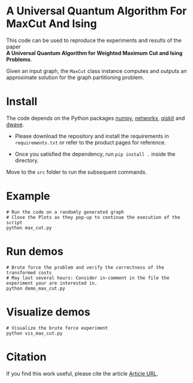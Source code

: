 # A Universal Quantum Algorithm For MaxCut And Ising
This code can be used to reproduce the experiments and results of the paper <br/>
**A Universal Quantum Algorithm for Weighted Maximum Cut and Ising Problems**.


Given an input graph, the `MaxCut` class instance computes and outputs an approximate solution for the graph partitioning problem.

# Install
The code depends on the Python packages 
[numpy](https://numpy.org/install/), 
[networkx](https://networkx.org/documentation/stable/install.html), 
[qiskit](https://qiskit.org/documentation/stable/0.24/install.html) 
and [dwave](https://docs.ocean.dwavesys.com/projects/system/en/latest/installation.html).

- Please download the repository and install the requirements in `requirements.txt` or refer to the product pages for reference.

- Once you satisfied the dependency, run `pip install .` inside the directory.

Move to the `src` folder to run the subsequent commands.

# Example

    # Run the code on a randomly generated graph
    # Close the Plots as they pop-up to continue the execution of the script
    python max_cut.py

# Run demos

    # Brute force the problem and verify the correctness of the transformed costs
    # May last several hours: Consider in-comment in the file the experiment your are interested in.
    python demo_max_cut.py

# Visualize demos
    # Visualize the brute force experiment
    python vis_max_cut.py

# Citation
If you find this work useful, please cite the article [Article URL](#).
